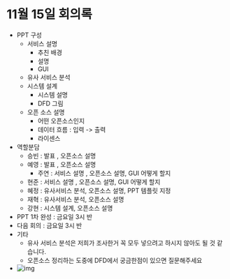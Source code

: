 # 11월 15일 회의록

- PPT 구성
  - 서비스 설명
    - 추친 배경
    - 설명
    - GUI
  - 유사 서비스 분석
  - 시스템 설계
    - 시스템 설명
    - DFD 그림
  - 오픈 소스 설명
    - 어떤 오픈소스인지
    - 데이터 흐름 : 입력 -> 출력
    - 라이센스
- 역할분담
  - 승빈 : 발표 , 오픈소스 설명
  - 예영 : 발표 , 오픈소스 설명
    - 주연 : 서비스 설명 , 오픈소스 설명, GUI 어떻게 할지
  - 현준 : 서비스 설명 , 오픈소스 설명, GUI 어떻게 할지
  - 혜정 : 유사서비스 분석, 오픈소스 설명, PPT 템플릿 지정
  - 재혁 : 유사서비스 분석, 오픈소스 설명
  - 강현 : 시스템 설계, 오픈소스 설명
- PPT 1차 완성 : 금요일 3시 반 
- 다음 회의 : 금요일 3시 반
- 기타
  - 유사 서비스 분석은 저희가 조사한거 꼭 모두 넣으려고 하시지 않아도 될 것 같습니다.
  - 오픈소스 정리하는 도중에 DFD에서 궁금한점이 있으면 질문해주세요
- ![img](https://cdn.discordapp.com/attachments/824941211562541091/1041783884695752785/6d58d6774935731b.png)